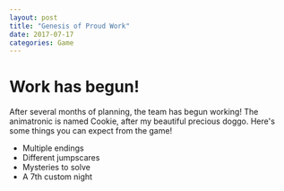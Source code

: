 ```yaml
---
layout: post
title: "Genesis of Proud Work"
date: 2017-07-17
categories: Game
---
```


# Work has begun!
After several months of planning, the team has begun working!
The animatronic is named Cookie, after my beautiful precious doggo.
Here's some things you can expect from the game!
* Multiple endings
* Different jumpscares
* Mysteries to solve
* A 7th custom night
